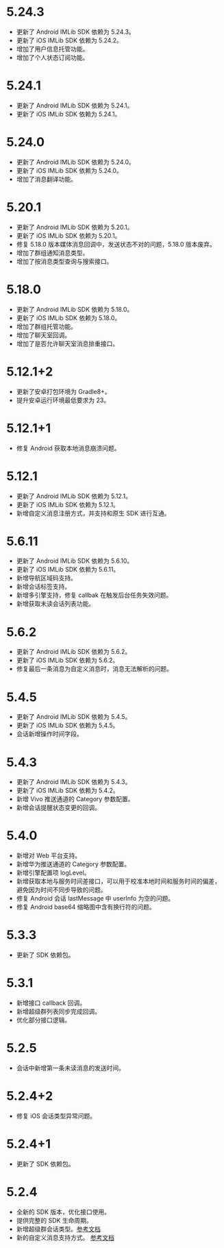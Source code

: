 # 5.24.3
* 更新了 Android IMLib SDK 依赖为 5.24.3。
* 更新了 iOS IMLib SDK 依赖为 5.24.2。
* 增加了用户信息托管功能。
* 增加了个人状态订阅功能。

# 5.24.1
* 更新了 Android IMLib SDK 依赖为 5.24.1。
* 更新了 iOS IMLib SDK 依赖为 5.24.1。

# 5.24.0
* 更新了 Android IMLib SDK 依赖为 5.24.0。
* 更新了 iOS IMLib SDK 依赖为 5.24.0。
* 增加了消息翻译功能。

# 5.20.1
* 更新了 Android IMLib SDK 依赖为 5.20.1。
* 更新了 iOS IMLib SDK 依赖为 5.20.1。
* 修复 5.18.0 版本媒体消息回调中，发送状态不对的问题，5.18.0 版本废弃。
* 增加了群组通知消息类型。
* 增加了按消息类型查询与搜索接口。

# 5.18.0
* 更新了 Android IMLib SDK 依赖为 5.18.0。
* 更新了 iOS IMLib SDK 依赖为 5.18.0。
* 增加了群组托管功能。
* 增加了聊天室回调。
* 增加了是否允许聊天室消息排重接口。

# 5.12.1+2
* 更新了安卓打包环境为 Gradle8+。
* 提升安卓运行环境最低要求为 23。

# 5.12.1+1
* 修复 Android 获取本地消息崩溃问题。

# 5.12.1
* 更新了 Android IMLib SDK 依赖为 5.12.1。
* 更新了 iOS IMLib SDK 依赖为 5.12.1。
* 新增自定义消息注册方式，并支持和原生 SDK 进行互通。


# 5.6.11
* 更新了 Android IMLib SDK 依赖为 5.6.10。
* 更新了 iOS IMLib SDK 依赖为 5.6.11。
* 新增导航区域码支持。
* 新增会话标签支持。
* 新增多引擎支持，修复 callbak 在触发后台任务失效问题。
* 新增获取未读会话列表功能。


# 5.6.2
* 更新了 Android IMLib SDK 依赖为 5.6.2。
* 更新了 iOS IMLib SDK 依赖为 5.6.2。
* 修复最后一条消息为自定义消息时，消息无法解析的问题。

# 5.4.5

* 更新了 Android IMLib SDK 依赖为 5.4.5。
* 更新了 iOS IMLib SDK 依赖为 5.4.5。
* 会话新增操作时间字段。


# 5.4.3

* 更新了 Android IMLib SDK 依赖为 5.4.3。
* 更新了 iOS IMLib SDK 依赖为 5.4.2。
* 新增 Vivo 推送通道的 Category 参数配置。
* 新增会话提醒状态变更的回调。

# 5.4.0

* 新增对 Web 平台支持。
* 新增华为推送通道的 Category 参数配置。
* 新增引擎配置项 logLevel。
* 新增获取本地与服务时间差接口，可以用于校准本地时间和服务时间的偏差，避免因为时间不同步导致的问题。
* 修复 Android 会话 lastMessage 中 userInfo 为空的问题。
* 修复 Android base64 缩略图中含有换行符的问题。

# 5.3.3

* 更新了 SDK 依赖包。

# 5.3.1

* 新增接口 callback 回调。
* 新增超级群列表同步完成回调。
* 优化部分接口逻辑。

# 5.2.5

* 会话中新增第一条未读消息的发送时间。

# 5.2.4+2

* 修复 iOS 会话类型异常问题。

# 5.2.4+1

* 更新了 SDK 依赖包。

# 5.2.4

* 全新的 SDK 版本，优化接口使用。
* 提供完整的 SDK 生命周期。
* 新增超级群会话类型。[参考文档](https://doc.rongcloud.cn/im/Flutter/5.X/noui/ultragroup/intro)
* 新的自定义消息支持方式。 [参考文档](https://doc.rongcloud.cn/im/Flutter/5.X/noui/message/introduction#自定义消息)
